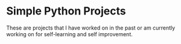 # Simple Python Projects
These are projects that I have worked on in the past or am currently working on for self-learning and self improvement.
